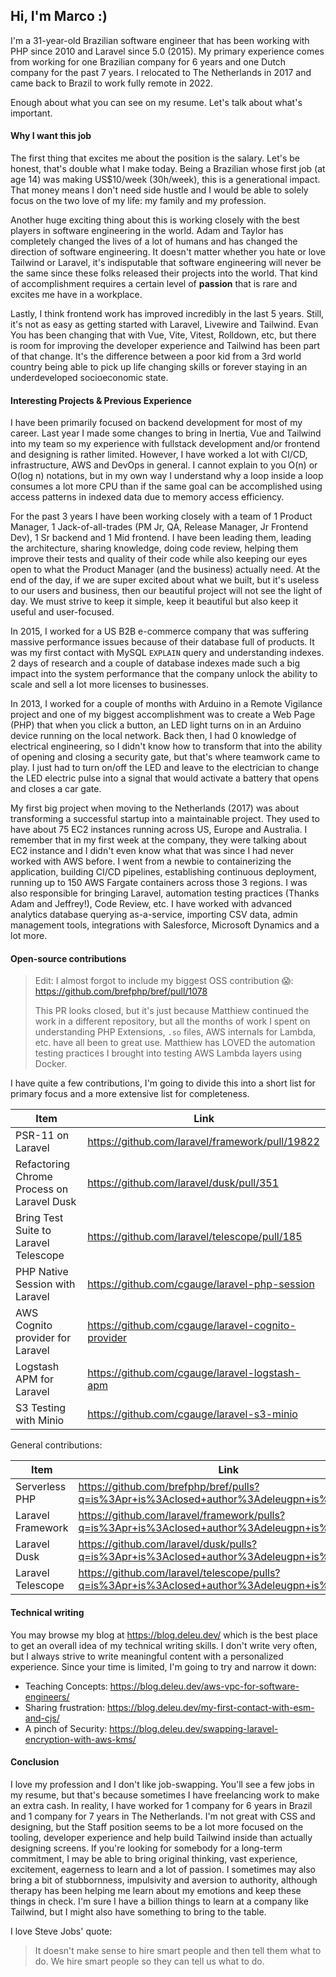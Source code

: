 ## Hi, I'm Marco :)

I'm a 31-year-old Brazilian software engineer
that has been working with PHP since 2010 and
Laravel since 5.0 (2015). My primary experience
comes from working for one Brazilian company
for 6 years and one Dutch company for the past
7 years. I relocated to The Netherlands in 2017
and came back to Brazil to work fully remote
in 2022.

Enough about what you can see on my resume.
Let's talk about what's important.

#### Why I want this job

The first thing that excites me about the position 
is the salary. Let's be honest, that's double what
I make today. Being a Brazilian whose first job 
(at age 14) was making US$10/week (30h/week),
this is a generational impact. That money means
I don't need side hustle and I would be able
to solely focus on the two love of my life:
my family and my profession.

Another huge exciting thing about this is
working closely with the best players in
software engineering in the world. Adam
and Taylor has completely changed the lives
of a lot of humans and has changed the direction
of software engineering. It doesn't matter
whether you hate or love Tailwind or Laravel,
it's indisputable that software engineering will
never be the same since these folks released
their projects into the world. That kind of
accomplishment requires a certain level of **passion**
that is rare and excites me have in a workplace.

Lastly, I think frontend work has improved incredibly
in the last 5 years. Still, it's not as easy as
getting started with Laravel, Livewire and Tailwind.
Evan You has been changing that with Vue, Vite, Vitest,
Rolldown, etc, but there is room for improving the
developer experience and Tailwind has been part of that
change. It's the difference between a poor kid from
a 3rd world country being able to pick up life changing
skills or forever staying in an underdeveloped 
socioeconomic state.

#### Interesting Projects & Previous Experience

I have been primarily focused on backend development 
for most of my career. Last year I made some changes
to bring in Inertia, Vue and Tailwind into my team
so my experience with fullstack development and/or
frontend and designing is rather limited. However,
I have worked a lot with CI/CD, infrastructure, 
AWS and DevOps in general. I cannot explain to you
O(n) or O(log n) notations, but in my own way I 
understand why a loop inside a loop consumes a lot
more CPU than if the same goal can be accomplished 
using access patterns in indexed data due to memory
access efficiency.

For the past 3 years I have been working closely
with a team of 1 Product Manager, 1 Jack-of-all-trades 
(PM Jr, QA, Release Manager, Jr Frontend Dev), 1
Sr backend and 1 Mid frontend. I have been leading them,
leading the architecture, sharing knowledge, doing code
review, helping them improve their tests and quality
of their code while also keeping our eyes open to
what the Product Manager (and the business) actually
need. At the end of the day, if we are super excited
about what we built, but it's useless to our users
and business, then our beautiful project will not
see the light of day. We must strive to keep it
simple, keep it beautiful but also keep it useful
and user-focused.

In 2015, I worked for a US B2B e-commerce company that
was suffering massive performance issues because
of their database full of products. It was my first
contact with MySQL `EXPLAIN` query and understanding
indexes. 2 days of research and a couple of database
indexes made such a big impact into the system performance
that the company unlock the ability to scale and sell
a lot more licenses to businesses.

In 2013, I worked for a couple of months with Arduino
in a Remote Vigilance project and one of my biggest
accomplishment was to create a Web Page (PHP) that
when you click a button, an LED light turns on
in an Arduino device running on the local network.
Back then, I had 0 knowledge of electrical engineering,
so I didn't know how to transform that into the ability
of opening and closing a security gate, but that's where
teamwork came to play. I just had to turn on/off the LED
and leave to the electrician to change the LED electric pulse
into a signal that would activate a battery that opens and
closes a car gate.

My first big project when moving to the Netherlands (2017)
was about transforming a successful startup into a maintainable
project. They used to have about 75 EC2 instances running
across US, Europe and Australia. I remember that in my first 
week at the company, they were talking about EC2 instance and
I didn't even know what that was since I had never worked with 
AWS before. I went from a newbie to containerizing the application,
building CI/CD pipelines, establishing continuous deployment,
running up to 150 AWS Fargate containers across those 3 regions.
I was also responsible for bringing Laravel, automation testing 
practices (Thanks Adam and Jeffrey!), Code Review, etc. I have
worked with advanced analytics database querying as-a-service,
importing CSV data, admin management tools, integrations with 
Salesforce, Microsoft Dynamics and a lot more.

#### Open-source contributions


> Edit: I almost forgot to include my biggest OSS contribution 😱:
https://github.com/brefphp/bref/pull/1078
> 
> This PR looks closed, but it's just because Matthiew continued
the work in a different repository, but all the months of work
I spent on understanding PHP Extensions, `.so` files, 
AWS internals for Lambda, etc. have all been to great use.
Matthiew has LOVED the automation testing practices I brought
into testing AWS Lambda layers using Docker.


I have quite a few contributions, I'm going to divide this into
a short list for primary focus and a more extensive list for
completeness.



| Item                                       |  Link                                              |
|--------------------------------------------|----------------------------------------------------|
| PSR-11 on Laravel                          | https://github.com/laravel/framework/pull/19822    |
| Refactoring Chrome Process on Laravel Dusk | https://github.com/laravel/dusk/pull/351           |
| Bring Test Suite to Laravel Telescope      | https://github.com/laravel/telescope/pull/185      |
| PHP Native Session with Laravel            | https://github.com/cgauge/laravel-php-session      |
| AWS Cognito provider for Laravel           | https://github.com/cgauge/laravel-cognito-provider |
| Logstash APM for Laravel                   | https://github.com/cgauge/laravel-logstash-apm     |
| S3 Testing with Minio                      | https://github.com/cgauge/laravel-s3-minio         |


General contributions:

| Item              | Link                                                                                           |
|-------------------|------------------------------------------------------------------------------------------------|
| Serverless PHP    | https://github.com/brefphp/bref/pulls?q=is%3Apr+is%3Aclosed+author%3Adeleugpn+is%3Amerged      |
| Laravel Framework | https://github.com/laravel/framework/pulls?q=is%3Apr+is%3Aclosed+author%3Adeleugpn+is%3Amerged |
| Laravel Dusk      | https://github.com/laravel/dusk/pulls?q=is%3Apr+is%3Aclosed+author%3Adeleugpn+is%3Amerged      |
| Laravel Telescope | https://github.com/laravel/telescope/pulls?q=is%3Apr+is%3Aclosed+author%3Adeleugpn+is%3Amerged |


#### Technical writing

You may browse my blog at https://blog.deleu.dev/ which
is the best place to get an overall idea of my technical
writing skills. I don't write very often, but I always
strive to write meaningful content with a personalized
experience. Since your time is limited, I'm going
to try and narrow it down:

- Teaching Concepts: https://blog.deleu.dev/aws-vpc-for-software-engineers/
- Sharing frustration: https://blog.deleu.dev/my-first-contact-with-esm-and-cjs/
- A pinch of Security: https://blog.deleu.dev/swapping-laravel-encryption-with-aws-kms/

#### Conclusion

I love my profession and I don't like job-swapping. You'll see
a few jobs in my resume, but that's because sometimes I have
freelancing work to make an extra cash. In reality, I have
worked for 1 company for 6 years in Brazil and 1 company for
7 years in The Netherlands. I'm not great with CSS and designing,
but the Staff position seems to be a lot more focused on the tooling,
developer experience and help build Tailwind inside than actually
designing screens. If you're looking for somebody for a long-term
commitment, I may be able to bring original thinking, vast experience,
excitement, eagerness to learn and a lot of passion. I sometimes
may also bring a bit of stubbornness, impulsivity and aversion
to authority, although therapy has been helping me learn about
my emotions and keep these things in check. I'm sure I have a
billion things to learn at a company like Tailwind, but I might
also have something to bring to the table. 

I love Steve Jobs' quote: 

> It doesn't make sense to hire smart people and then tell them
> what to do. We hire smart people so they can tell us what to do.